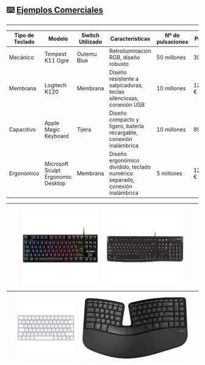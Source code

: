 ## ⌨️ [Ejemplos Comerciales](README.md)

---
| Tipo de Teclado | Modelo | Switch Utilizado | Características | Nº de pulsaciones | Precio |
|-----------------|--------|------------------|-----------------|-------------------|--------|
| Mecánico | Tempest K11 Ogre | Outemu Blue | Retroiluminación RGB, diseño robusto | 50 millones | 30 € |
| Membrana | Logitech K120 | Membrana | Diseño resistente a salpicaduras, teclas silenciosas, conexión USB | 10 millones | 12,99 € |
| Capacitivo | Apple Magic Keyboard | Tijera | Diseño compacto y ligero, batería recargable, conexión inalámbrica | 10 millones | 99 € |
| Ergonómico | Microsoft Sculpt Ergonomic Desktop | Membrana | Diseño ergonómico dividido, teclado numérico separado, conexión inalámbrica | 5 millones | 129,99 € |

---
<div style="display: flex; justify-content: center;">
  <img src="img/tempest_k11.webp" style="width: 40%; margin-right: 20px;">
  <img src="img/logitech_k120.webp" style="width: 40%;">
</div>

---
<div style="display: flex; justify-content: center;">
  <img src="img/apple_magic.webp" style="width: 30%; margin-right: 20px;">
  <img src="img/microsoft_sculpt.jpg" style="width: 55%;">
</div>
